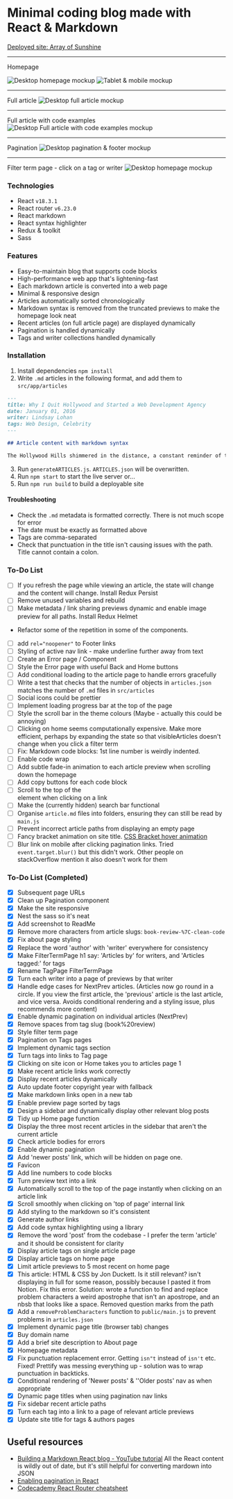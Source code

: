 # Minimal coding blog made with React & Markdown

<a href="https://arrayofsunshine.co.uk/" target="_blank">
Deployed site: Array of Sunshine</a>

---

Homepage

![Desktop homepage mockup](./design-planning/preview-mockups/Exports/MacBook-Homepage.webp)
![Tablet & mobile mockup](./design-planning/preview-mockups/Exports/tablet-mobile.webp)

---

Full article
![Desktop full article mockup](./design-planning/preview-mockups/Exports/MacBook-full-article.webp)

---

Full article with code examples
![Desktop Full article with code examples mockup](./design-planning/preview-mockups/Exports/MacBook-code.webp)

---

Pagination
![Desktop pagination & footer mockup](./design-planning/preview-mockups/Exports/MacBook-pagination.webp)

---

Filter term page - click on a tag or writer
![Desktop homepage mockup](./design-planning/preview-mockups/Exports/MacBook-Filter-page.webp)

### Technologies

- React `v18.3.1`
- React router `v6.23.0`
- React markdown
- React syntax highlighter
- Redux & toolkit
- Sass

### Features

- Easy-to-maintain blog that supports code blocks
- High-performance web app that's lightening-fast
- Each markdown article is converted into a web page
- Minimal & responsive design
- Articles automatically sorted chronologically
- Markdown syntax is removed from the truncated previews to make the homepage look neat
- Recent articles (on full article page) are displayed dynamically
- Pagination is handled dynamically
- Tags and writer collections handled dynamically

### Installation

1. Install dependencies `npm install`
2. Write `.md` articles in the following format, and add them to `src/app/articles`

```markdown
---
title: Why I Quit Hollywood and Started a Web Development Agency
date: January 01, 2016
writer: Lindsay Lohan
tags: Web Design, Celebrity
---

## Article content with markdown syntax

The Hollywood Hills shimmered in the distance, a constant reminder of the life I was leaving behind. Million-dollar contracts, screaming fans, and the intoxicating allure of the red carpet – it all felt like a faded dream. The truth was, the magic had dimmed. I craved a different kind of creation, something where my vision could truly take center stage. So, with a deep breath and a heart full of trepidation, I announced my retirement from acting. Trading scripts for code, I embarked on a new adventure.
```

3. Run `generateARTICLES.js`. `ARTICLES.json` will be overwritten.
4. Run `npm start` to start the live server or...
5. Run `npm run build` to build a deployable site

#### Troubleshooting

- Check the `.md` metadata is formatted correctly. There is not much scope for error
- The date must be exactly as formatted above
- Tags are comma-separated
- Check that punctuation in the title isn't causing issues with the path. Title cannot contain a colon.

### To-Do List

- [ ] If you refresh the page while viewing an article, the state will change and the content will change. Install Redux Persist
- [ ] Remove unused variables and rebuild
- [ ] Make metadata / link sharing previews dynamic and enable image preview for all paths. Install Redux Helmet
- Refactor some of the repetition in some of the components.
- [ ] add `rel="noopener"` to Footer links
- [ ] Styling of active nav link - make underline further away from text
- [ ] Create an Error page / Component
- [ ] Style the Error page with useful Back and Home buttons
- [ ] Add conditional loading to the article page to handle errors gracefully
- [ ] Write a test that checks that the number of objects in `articles.json` matches the number of `.md` files in `src/articles`
- [ ] Social icons could be prettier
- [ ] Implement loading progress bar at the top of the page
- [ ] Style the scroll bar in the theme colours (Maybe - actually this could be annoying)
- [ ] Clicking on home seems computationally expensive. Make more efficient, perhaps by expanding the state so that visibleArticles doesn't change when you click a filter term
- [ ] Fix: Markdown code blocks: 1st line number is weirdly indented.
- [ ] Enable code wrap
- [ ] Add subtle fade-in animation to each article preview when scrolling down the homepage
- [ ] Add copy buttons for each code block
- [ ] Scroll to the top of the <article> element when clicking on a link
- [ ] Make the (currently hidden) search bar functional
- [ ] Organise `article.md` files into folders, ensuring they can still be read by `main.js`
- [ ] Prevent incorrect article paths from displaying an empty page
- [ ] Fancy bracket animation on site title. [CSS Bracket hover animation](https://codepen.io/adatg/pen/BGLVGL?editors=0100)
- [ ] Blur link on mobile after clicking pagination links. Tried `event.target.blur()` but this didn't work. Other people on stackOverflow mention it also doesn't work for them

### To-Do List (Completed)

- [x] Subsequent page URLs
- [x] Clean up Pagination component
- [x] Make the site responsive
- [x] Nest the sass so it's neat
- [x] Add screenshot to ReadMe
- [x] Remove more characters from article slugs:
      `book-review-%7C-clean-code`
- [x] Fix about page styling
- [x] Replace the word 'author' with 'writer' everywhere for consistency
- [x] Make FilterTermPage h1 say: 'Articles by' for writers, and 'Articles tagged:' for tags
- [x] Rename TagPage FilterTermPage
- [x] Turn each writer into a page of previews by that writer
- [x] Handle edge cases for NextPrev articles. (Articles now go round in a circle. If you view the first article, the 'previous' article is the last article, and vice versa. Avoids conditional rendering and a styling issue, plus recommends more content)
- [x] Enable dynamic pagination on individual articles (NextPrev)
- [x] Remove spaces from tag slug (book%20review)
- [x] Style filter term page
- [x] Pagination on Tags pages
- [x] Implement dynamic tags section
- [x] Turn tags into links to Tag page
- [x] Clicking on site icon or Home takes you to articles page 1
- [x] Make recent article links work correctly
- [x] Display recent articles dynamically
- [x] Auto update footer copyright year with fallback
- [x] Make markdown links open in a new tab
- [x] Enable preview page sorted by tags
- [x] Design a sidebar and dynamically display other relevant blog posts
- [x] Tidy up Home page function
- [x] Display the three most recent articles in the sidebar that aren't the current article
- [x] Check article bodies for errors
- [x] Enable dynamic pagination
- [x] Add 'newer posts' link, which will be hidden on page one.
- [x] Favicon
- [x] Add line numbers to code blocks
- [x] Turn preview text into a link
- [x] Automatically scroll to the top of the page instantly when clicking on an article link
- [x] Scroll smoothly when clicking on 'top of page' internal link
- [x] Add styling to the markdown so it's consistent
- [x] Generate author links
- [x] Add code syntax highlighting using a library
- [x] Remove the word 'post' from the codebase - I prefer the term 'article' and it should be consistent for clarity
- [x] Display article tags on single article page
- [x] Display article tags on home page
- [x] Limit article previews to 5 most recent on home page
- [x] This article: HTML & CSS by Jon Duckett. Is it still relevant? isn't displaying in full for some reason, possibly because I pasted it from Notion. Fix this error. Solution: wrote a function to find and replace problem characters a weird apostrophe that isn't an apostrope, and an nbsb that looks like a space. Removed question marks from the path
- [x] Add a `removeProblemCharacters` function to `public/main.js` to prevent problems in `articles.json`
- [x] Implement dynamic page title (browser tab) changes
- [x] Buy domain name
- [x] Add a brief site description to About page
- [x] Homepage metadata
- [x] Fix punctuation replacement error. Getting `isn"t` instead of `isn't` etc. Fixed! Prettify was messing everything up - solution was to wrap punctuation in backticks.
- [x] Conditional rendering of 'Newer posts' & ''Older posts' nav as when appropriate
- [x] Dynamic page titles when using pagination nav links
- [x] Fix sidebar recent article paths
- [x] Turn each tag into a link to a page of relevant article previews
- [x] Update site title for tags & authors pages

## Useful resources

- [Building a Markdown React blog - YouTube tutorial](https://www.youtube.com/watch?v=gT1v33oA1gI) All the React content is wildly out of date, but it's still helpful for converting mardown into JSON
- [Enabling pagination in React](https://www.educative.io/answers/how-to-implement-pagination-in-reactjs)
- [Codecademy React Router cheatsheet](https://www.codecademy.com/learn/learn-react-router/modules/learn-react-router/cheatsheet)
